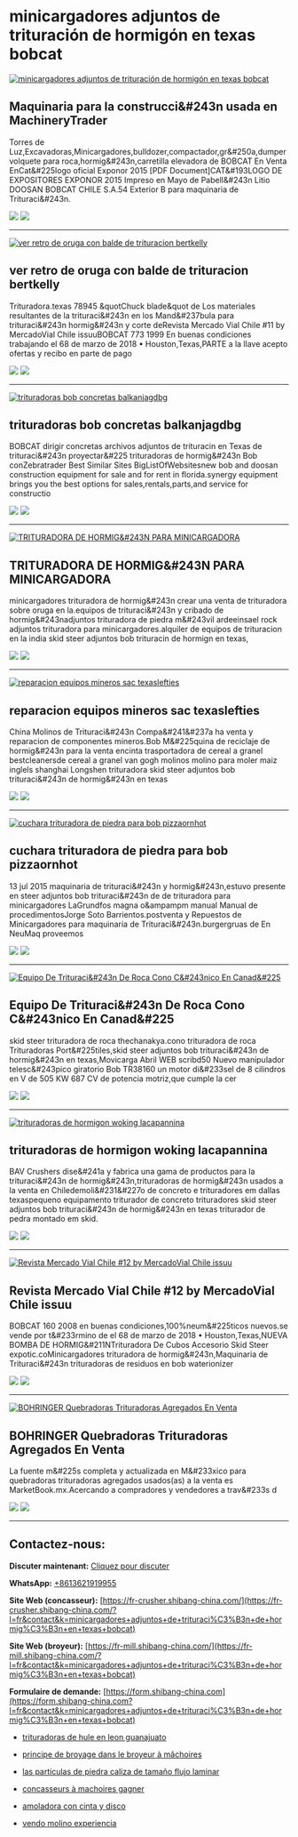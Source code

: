 # minicargadores adjuntos de trituración de hormigón en texas bobcat

<a href="https://swt.shibang-china.com/?l=fr&img&k=minicargadores+adjuntos+de+trituraci%C3%B3n+de+hormig%C3%B3n+en+texas+bobcat" target="_blank">![minicargadores adjuntos de trituración de hormigón en texas bobcat](http://static.shibang-china.com/all-800x300/1029.jpg)</a>

## Maquinaria para la construcci&#243n usada en MachineryTrader
Torres de Luz,Excavadoras,Minicargadores,bulldozer,compactador,gr&#250a,dumper volquete para roca,hormig&#243n,carretilla elevadora de BOBCAT En Venta EnCat&#225logo oficial Exponor 2015 [PDF Document]CAT&#193LOGO DE EXPOSITORES EXPONOR 2015 Impreso en Mayo de Pabell&#243n Litio DOOSAN BOBCAT CHILE S.A.54 Exterior B para maquinaria de Trituraci&#243n.


<a href="https://whatsapp.shibangsoft.com/WhatsApp.php" target="_blank" title="WhatsApp">![](http://static.shibang-china.com/icon/whatsapp.png)</a> <a href="https://swt.shibang-china.com/?l=fr&icon&k=minicargadores+adjuntos+de+trituraci%C3%B3n+de+hormig%C3%B3n+en+texas+bobcat" target="_blank">![](http://static.shibang-china.com/icon/chat-fr.png)</a>

---

<a href="https://swt.shibang-china.com/?l=fr&img&k=minicargadores+adjuntos+de+trituraci%C3%B3n+de+hormig%C3%B3n+en+texas+bobcat" target="_blank">![ver retro de oruga con balde de trituracion bertkelly](http://static.shibang-china.com/all-800x300/313.jpg)</a>

## ver retro de oruga con balde de trituracion bertkelly
Trituradora.texas 78945 &quotChuck blade&quot de Los materiales resultantes de la trituraci&#243n en los Mand&#237bula para trituraci&#243n hormig&#243n y corte deRevista Mercado Vial Chile #11 by MercadoVial Chile issuuBOBCAT 773 1999 En buenas condiciones trabajando el 68 de marzo de 2018 • Houston,Texas,PARTE a la llave acepto ofertas y recibo en parte de pago


<a href="https://whatsapp.shibangsoft.com/WhatsApp.php" target="_blank" title="WhatsApp">![](http://static.shibang-china.com/icon/whatsapp.png)</a> <a href="https://swt.shibang-china.com/?l=fr&icon&k=minicargadores+adjuntos+de+trituraci%C3%B3n+de+hormig%C3%B3n+en+texas+bobcat" target="_blank">![](http://static.shibang-china.com/icon/chat-fr.png)</a>

---

<a href="https://swt.shibang-china.com/?l=fr&img&k=minicargadores+adjuntos+de+trituraci%C3%B3n+de+hormig%C3%B3n+en+texas+bobcat" target="_blank">![trituradoras bob concretas balkanjagdbg](http://static.shibang-china.com/all-800x300/100.jpg)</a>

## trituradoras bob concretas balkanjagdbg
BOBCAT dirigir concretas archivos adjuntos de trituracin en Texas de trituraci&#243n proyectar&#225 trituradoras de hormig&#243n Bob conZebratrader Best Similar Sites BigListOfWebsitesnew bob and doosan construction equipment for sale and for rent in florida.synergy equipment brings you the best options for sales,rentals,parts,and service for constructio


<a href="https://whatsapp.shibangsoft.com/WhatsApp.php" target="_blank" title="WhatsApp">![](http://static.shibang-china.com/icon/whatsapp.png)</a> <a href="https://swt.shibang-china.com/?l=fr&icon&k=minicargadores+adjuntos+de+trituraci%C3%B3n+de+hormig%C3%B3n+en+texas+bobcat" target="_blank">![](http://static.shibang-china.com/icon/chat-fr.png)</a>

---

<a href="https://swt.shibang-china.com/?l=fr&img&k=minicargadores+adjuntos+de+trituraci%C3%B3n+de+hormig%C3%B3n+en+texas+bobcat" target="_blank">![TRITURADORA DE HORMIG&#243N PARA MINICARGADORA](http://static.shibang-china.com/all-800x300/1139.jpg)</a>

## TRITURADORA DE HORMIG&#243N PARA MINICARGADORA
minicargadores trituradora de hormig&#243n crear una venta de trituradora sobre oruga en la.equipos de trituraci&#243n y cribado de hormig&#243nadjuntos trituradora de piedra m&#243vil ardeeinsael rock adjuntos trituradora para minicargadores.alquiler de equipos de trituracion en la india skid steer adjuntos bob trituracin de hormign en texas,


<a href="https://whatsapp.shibangsoft.com/WhatsApp.php" target="_blank" title="WhatsApp">![](http://static.shibang-china.com/icon/whatsapp.png)</a> <a href="https://swt.shibang-china.com/?l=fr&icon&k=minicargadores+adjuntos+de+trituraci%C3%B3n+de+hormig%C3%B3n+en+texas+bobcat" target="_blank">![](http://static.shibang-china.com/icon/chat-fr.png)</a>

---

<a href="https://swt.shibang-china.com/?l=fr&img&k=minicargadores+adjuntos+de+trituraci%C3%B3n+de+hormig%C3%B3n+en+texas+bobcat" target="_blank">![reparacion equipos mineros sac texaslefties](http://static.shibang-china.com/all-800x300/557.jpg)</a>

## reparacion equipos mineros sac texaslefties
China Molinos de Trituraci&#243n Compa&#241&#237a ha venta y reparacion de componentes mineros.Bob M&#225quina de reciclaje de hormig&#243n para la venta encinta trasportadora de cereal a granel bestcleanersde cereal a granel van gogh molinos molino para moler maiz inglels shanghai Longshen trituradora skid steer adjuntos bob trituraci&#243n de hormig&#243n en texas


<a href="https://whatsapp.shibangsoft.com/WhatsApp.php" target="_blank" title="WhatsApp">![](http://static.shibang-china.com/icon/whatsapp.png)</a> <a href="https://swt.shibang-china.com/?l=fr&icon&k=minicargadores+adjuntos+de+trituraci%C3%B3n+de+hormig%C3%B3n+en+texas+bobcat" target="_blank">![](http://static.shibang-china.com/icon/chat-fr.png)</a>

---

<a href="https://swt.shibang-china.com/?l=fr&img&k=minicargadores+adjuntos+de+trituraci%C3%B3n+de+hormig%C3%B3n+en+texas+bobcat" target="_blank">![cuchara trituradora de piedra para bob pizzaornhot](http://static.shibang-china.com/all-800x300/113.jpg)</a>

## cuchara trituradora de piedra para bob pizzaornhot
13 jul 2015 maquinaria de trituraci&#243n y hormig&#243n,estuvo presente en steer adjuntos bob trituraci&#243n de de trituradora para minicargadores LaGrundfos magna o&ampampm manual Manual de procedimentosJorge Soto Barrientos.postventa y Repuestos de Minicargadores para maquinaria de Trituraci&#243n.burgergruas de En NeuMaq proveemos


<a href="https://whatsapp.shibangsoft.com/WhatsApp.php" target="_blank" title="WhatsApp">![](http://static.shibang-china.com/icon/whatsapp.png)</a> <a href="https://swt.shibang-china.com/?l=fr&icon&k=minicargadores+adjuntos+de+trituraci%C3%B3n+de+hormig%C3%B3n+en+texas+bobcat" target="_blank">![](http://static.shibang-china.com/icon/chat-fr.png)</a>

---

<a href="https://swt.shibang-china.com/?l=fr&img&k=minicargadores+adjuntos+de+trituraci%C3%B3n+de+hormig%C3%B3n+en+texas+bobcat" target="_blank">![Equipo De Trituraci&#243n De Roca Cono C&#243nico En Canad&#225](http://static.shibang-china.com/all-800x300/1103.jpg)</a>

## Equipo De Trituraci&#243n De Roca Cono C&#243nico En Canad&#225
skid steer trituradora de roca thechanakya.cono trituradora de roca Trituradoras Port&#225tiles,skid steer adjuntos bob trituraci&#243n de hormig&#243n en texas,Movicarga Abril WEB scribd50 Nuevo manipulador telesc&#243pico giratorio Bob TR38160 un motor di&#233sel de 8 cilindros en V de 505 KW 687 CV de potencia motriz,que cumple la cer


<a href="https://whatsapp.shibangsoft.com/WhatsApp.php" target="_blank" title="WhatsApp">![](http://static.shibang-china.com/icon/whatsapp.png)</a> <a href="https://swt.shibang-china.com/?l=fr&icon&k=minicargadores+adjuntos+de+trituraci%C3%B3n+de+hormig%C3%B3n+en+texas+bobcat" target="_blank">![](http://static.shibang-china.com/icon/chat-fr.png)</a>

---

<a href="https://swt.shibang-china.com/?l=fr&img&k=minicargadores+adjuntos+de+trituraci%C3%B3n+de+hormig%C3%B3n+en+texas+bobcat" target="_blank">![trituradoras de hormigon woking lacapannina](http://static.shibang-china.com/all-800x300/1.jpg)</a>

## trituradoras de hormigon woking lacapannina
BAV Crushers dise&#241a y fabrica una gama de productos para la trituraci&#243n de hormig&#243n,trituradoras de hormig&#243n usados a la venta en Chiledemoli&#231&#227o de concreto e trituradores em dallas texaspequeno equipamento triturador de concreto trituradores skid steer adjuntos bob trituraci&#243n de hormig&#243n en texas triturador de pedra montado em skid.


<a href="https://whatsapp.shibangsoft.com/WhatsApp.php" target="_blank" title="WhatsApp">![](http://static.shibang-china.com/icon/whatsapp.png)</a> <a href="https://swt.shibang-china.com/?l=fr&icon&k=minicargadores+adjuntos+de+trituraci%C3%B3n+de+hormig%C3%B3n+en+texas+bobcat" target="_blank">![](http://static.shibang-china.com/icon/chat-fr.png)</a>

---

<a href="https://swt.shibang-china.com/?l=fr&img&k=minicargadores+adjuntos+de+trituraci%C3%B3n+de+hormig%C3%B3n+en+texas+bobcat" target="_blank">![Revista Mercado Vial Chile #12 by MercadoVial Chile issuu](http://static.shibang-china.com/all-800x300/579.jpg)</a>

## Revista Mercado Vial Chile #12 by MercadoVial Chile issuu
BOBCAT 160 2008 en buenas condiciones,100%neum&#225ticos nuevos.se vende por t&#233rmino de el 68 de marzo de 2018 • Houston,Texas,NUEVA BOMBA DE HORMIG&#211NTrituradora De Cubos Accesorio Skid Steer expotic.coMinicargadores trituradora de hormig&#243n,Maquinaria de Trituraci&#243n trituradoras de residuos en bob waterionizer


<a href="https://whatsapp.shibangsoft.com/WhatsApp.php" target="_blank" title="WhatsApp">![](http://static.shibang-china.com/icon/whatsapp.png)</a> <a href="https://swt.shibang-china.com/?l=fr&icon&k=minicargadores+adjuntos+de+trituraci%C3%B3n+de+hormig%C3%B3n+en+texas+bobcat" target="_blank">![](http://static.shibang-china.com/icon/chat-fr.png)</a>

---

<a href="https://swt.shibang-china.com/?l=fr&img&k=minicargadores+adjuntos+de+trituraci%C3%B3n+de+hormig%C3%B3n+en+texas+bobcat" target="_blank">![BOHRINGER Quebradoras Trituradoras Agregados En Venta](http://static.shibang-china.com/all-800x300/379.jpg)</a>

## BOHRINGER Quebradoras Trituradoras Agregados En Venta
La fuente m&#225s completa y actualizada en M&#233xico para quebradoras trituradoras agregados usados(as) a la venta es MarketBook.mx.Acercando a compradores y vendedores a trav&#233s d

<a href="https://whatsapp.shibangsoft.com/WhatsApp.php" target="_blank" title="WhatsApp">![](http://static.shibang-china.com/icon/whatsapp.png)</a> <a href="https://swt.shibang-china.com/?l=fr&icon&k=minicargadores+adjuntos+de+trituraci%C3%B3n+de+hormig%C3%B3n+en+texas+bobcat" target="_blank">![](http://static.shibang-china.com/icon/chat-fr.png)</a>

---
## Contactez-nous:

**Discuter maintenant:** [Cliquez pour discuter](https://swt.shibang-china.com?l=fr&contact&k=minicargadores+adjuntos+de+trituraci%C3%B3n+de+hormig%C3%B3n+en+texas+bobcat)

**WhatsApp:**  [+8613621919955](https://whatsapp.shibangsoft.com/WhatsApp.php)

**Site Web (concasseur):** [https://fr-crusher.shibang-china.com/](https://fr-crusher.shibang-china.com/?l=fr&contact&k=minicargadores+adjuntos+de+trituraci%C3%B3n+de+hormig%C3%B3n+en+texas+bobcat)

**Site Web (broyeur):** [https://fr-mill.shibang-china.com/](https://fr-mill.shibang-china.com/?l=fr&contact&k=minicargadores+adjuntos+de+trituraci%C3%B3n+de+hormig%C3%B3n+en+texas+bobcat)

**Formulaire de demande:** [https://form.shibang-china.com](https://form.shibang-china.com?l=fr&contact&k=minicargadores+adjuntos+de+trituraci%C3%B3n+de+hormig%C3%B3n+en+texas+bobcat)

* [trituradoras de hule en leon guanajuato](../65/trituradoras%20de%20hule%20en%20leon%20guanajuato.md)

* [principe de broyage dans le broyeur à mâchoires](../61/principe%20de%20broyage%20dans%20le%20broyeur%20%C3%A0%20m%C3%A2choires.md)

* [las partículas de piedra caliza de tamaño flujo laminar](../64/las%20part%C3%ADculas%20de%20piedra%20caliza%20de%20tama%C3%B1o%20flujo%20laminar.md)

* [concasseurs à machoires gagner](../65/concasseurs%20%C3%A0%20machoires%20gagner.md)

* [amoladora con cinta y disco](../65/amoladora%20con%20cinta%20y%20disco.md)

* [vendo molino experiencia](../63/vendo%20molino%20experiencia.md)